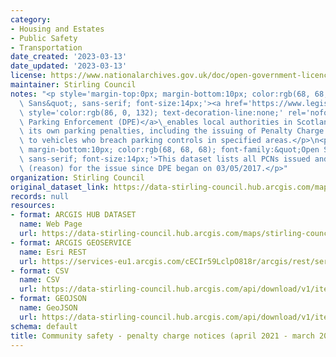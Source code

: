 ```yaml
---
category:
- Housing and Estates
- Public Safety
- Transportation
date_created: '2023-03-13'
date_updated: '2023-03-13'
license: https://www.nationalarchives.gov.uk/doc/open-government-licence/version/3/
maintainer: Stirling Council
notes: "<p style='margin-top:0px; margin-bottom:10px; color:rgb(68, 68, 68); font-family:&quot;Open\
  \ Sans&quot;, sans-serif; font-size:14px;'><a href='https://www.legislation.gov.uk/ukpga/1991/40/contents'\
  \ style='color:rgb(86, 0, 132); text-decoration-line:none;' rel='nofollow ugc'>Decriminalised\
  \ Parking Enforcement (DPE)</a>\_enables local authorities in Scotland to administer\
  \ its own parking penalties, including the issuing of Penalty Charge Notices (PCNs)\
  \ to vehicles who breach parking controls in specified areas.</p>\n<p style='margin-top:0px;\
  \ margin-bottom:10px; color:rgb(68, 68, 68); font-family:&quot;Open Sans&quot;,\
  \ sans-serif; font-size:14px;'>This dataset lists all PCNs issued and the contravention\
  \ (reason) for the issue since DPE began on 03/05/2017.</p>"
organization: Stirling Council
original_dataset_link: https://data-stirling-council.hub.arcgis.com/maps/stirling-council::community-safety-penalty-charge-notices-april-2021-march-2022
records: null
resources:
- format: ARCGIS HUB DATASET
  name: Web Page
  url: https://data-stirling-council.hub.arcgis.com/maps/stirling-council::community-safety-penalty-charge-notices-april-2021-march-2022
- format: ARCGIS GEOSERVICE
  name: Esri REST
  url: https://services-eu1.arcgis.com/cECIr59LclpO818r/arcgis/rest/services/community%20safety%20-%20penalty%20charge%20notices%20(2021-22)/FeatureServer/0
- format: CSV
  name: CSV
  url: https://data-stirling-council.hub.arcgis.com/api/download/v1/items/06f29a015972494cbd27d73847856e8f/csv?layers=0
- format: GEOJSON
  name: GeoJSON
  url: https://data-stirling-council.hub.arcgis.com/api/download/v1/items/06f29a015972494cbd27d73847856e8f/geojson?layers=0
schema: default
title: Community safety - penalty charge notices (april 2021 - march 2022)
---
```

